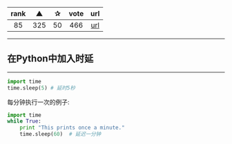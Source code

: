 | rank | ▲ | ✰ | vote | url |
|:-:|:-:|:-:|:-:|:-:|
|  85 | 325 | 50 | 466 | [url](http://stackoverflow.com/questions/510348/how-can-i-make-a-time-delay-in-python) |

***

## 在Python中加入时延

***

```python
import time
time.sleep(5) # 延时5秒
```

每分钟执行一次的例子:

```python
import time
while True:
    print "This prints once a minute."
    time.sleep(60)  # 延迟一分钟
```
